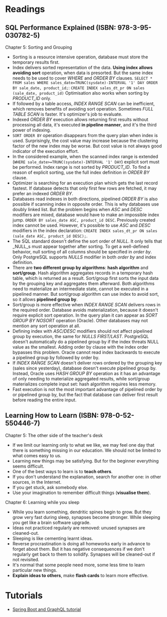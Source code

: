 # Readings

## SQL Performance Explained (ISBN: 978-3-95-030782-5)

Chapter 5: Sorting and Grouping

- Sorting is a resource intensive operation, database must store the temporary results first.
- Index delivers sorted representation of the data. __Using index allows avoiding sort__ operation, when data is
  presorted. But the same index needs to be used to cover _WHERE_ and _ORDER BY_ clauses.
  `SELECT * FROM sales WHERE sales_date=TRUNC(sysdate)-INTERVAL '1' DAY ORDER BY sale_date, product_id;`:
  `CREATE INDEX sales_dt_pr ON sales (sale_date, product_id)`
  Optimisation also works when sorting by _PRODUCT_ID_ only.
- If followed by a table access, _INDEX RANGE SCAN_ can be inefficient, which removes benefits of avoiding sort
  operation. Sometimes _FULL TABLE SCAN_ is faster. It's optimizer's job to evaluate.
- Indexed _ORDER BY_ execution allows returning first results without processing all data, it's executed __in pipeline
  manner__, and it's the third power of indexing.
- `SORT ORDER BY` operation disappears from the query plan when index is used. Surprisingly, the cost value may increase
  because the clustering factor of the new index may be worse. But cost value is not always good indicator of the
  execution effort.
- In the considered example, when the scanned index range is
  extended (`WHERE sale_date>=TRUNC(sysdate)-INTERVAL '1' DAY`) explicit sort must be performed. Index range is not
  sorted by _PRODUCT_ID_. To find a reason of explicit sorting, use the full index definition in _ORDER BY_ clause.
- Optimizer is searching for an execution plan which gets the last record fastest. If database detects that only first
  few rows are fetched, it may prefer an indexed _ORDER BY_.
- Databases read indexes in both directions, pipelined _ORDER BY_ is also possible if scanning index in opposite order.
  This is why databases use doubly linked list. But the problem begins when _ASC_ and _DESC_ modifiers are mixed,
  database would have to make an impossible index jump. `ORDER BY sales_date ASC, product_id DESC`. Previously created
  index cannot be used. However, it's possible to use _ASC_ and _DESC_ modifiers in the index
  declaration: `CREATE INDEX sales_dt_pr ON sales (sale_date ASC, product_id DESC);`.
- The SQL standard doesn't define the sort order of _NULL_. It only tells that _NULL_s must appear together after
  sorting. To get a well-defined behavior, null sorting of all columns should be specified in _order by_. Only
  PostgreSQL supports _NULLS_ modifier in both _order by_ and index definition.
- There are __two different group by algorithms__: __hash algorithm__ and __sort/group__. Hash algorithm aggregates
  records in a temporary hash table, which is returned as a result. Sort/group first sorts the input data by the
  grouping key and aggregates them afterward. Both algorithms need to materialize an intermediate state, cannot be
  executed in a pipelined manner. But sort/group algorithm can use index to avoid sort, so it allows __pipelined group
  by__.
- Sort/group is more effective when _INDEX RANGE SCAN_ delivers rows in the required order. Database avoids
  materialization, because it doesn't require explicit sort operation. In the query plan it can appear as _SORT GROUP BY
  NOSORT_ operation (Oracle). Other databases may not mention any sort operation at all.
- Defining index with _ASC/DESC_ modifiers should not affect pipelined group by execution, the same for _NULLS
  FIRST/LAST_. PostgreSQL doesn't automatically do a pipelined group by if the index threats NULL value as the smallest.
  Adding order by clause with the index order bypasses this problem. Oracle cannot read index backwards to execute a
  pipelined group by followed by order by.
- If _INDEX RANGE SCAN_ doesn't deliver rows ordered by the grouping key (sales since yesterday), database doesn't
  execute pipelined group by. Instead, Oracle uses _HASH GROUP BY_ operation as it has an advantage of only needing to
  materialize aggregated results, while sort/group materializes complete input set: hash algorithm requires less memory.
- Fast execution is not the most important advantage of pipelined order by or pipelined group by, but the fact that
  database can deliver first result before reading the entire input.

## Learning How to Learn (ISBN: 978-0-52-550446-7)

Chapter 5: The other side of the teacher's desk

- If we limit our learning only to what we like, we may feel one day that there is something missing in our education.
  We should not be limited to what comes easy to us. 
- Learning new things may be satisfying. But for the beginner everything seems difficult.
- One of the best ways to learn is to __teach others__.
- If you don't understand the explanation, search for another one: in other sources, in the Internet.
- If you get stuck, ask somebody else.
- Use your imagination to remember difficult things (__visualise them__).

Chapter 6: Learning while you sleep

- While you learn something, dendritic spines begin to grow. But they grow very fast during sleep, synapses become
  stronger. While sleeping you get like a brain software upgrade.
- Ideas not practiced regularly are removed: unused synapses are cleaned-out.
- Sleeping is like cementing learnt ideas.
- Reverse procrastination is doing all homeworks early in advance to forget about them. But it has negative consequences
  if we don't regularly get back to them to solidify. Synapses will be cleaned-out if not revisited.
- It's normal that some people need more, some less time to learn particular new things.
- __Explain ideas to others__, make __flash cards__ to learn more effective.

# Tutorials

- [Spring Boot and GraphQL tutorial](https://github.com/marcinciapa/tutorials/pull/74)